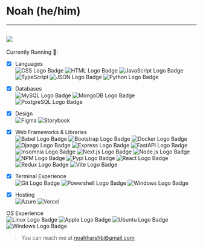# Noah (he/him)

---
![](https://www.codewars.com/users/herbAsher/badges/small)
---
Currently Running 💨:
- [x] Languages <br>
![CSS Logo Badge](https://img.shields.io/badge/CSS3-1572B6?style=for-the-badge&logo=css3&logoColor=white)
![HTML Logo Badge](https://img.shields.io/badge/HTML5-E34F26?style=for-the-badge&logo=html5&logoColor=white)
![JavaScript Logo Badge](https://img.shields.io/badge/JavaScript-323330?style=for-the-badge&logo=javascript&logoColor=F7DF1E)
![TypeScript](https://img.shields.io/badge/typescript-%23007ACC.svg?style=for-the-badge&logo=typescript&logoColor=white)
![JSON Logo Badge](https://img.shields.io/badge/json-5E5C5C?style=for-the-badge&logo=json&logoColor=white)
![Python Logo Badge](https://img.shields.io/badge/Python-FFD43B?style=for-the-badge&logo=python&logoColor=blue)
    
- [x] Databases <br>
![MySQL Logo Badge](https://img.shields.io/badge/MySQL-005C84?style=for-the-badge&logo=mysql&logoColor=white)
![MongoDB Logo Badge](https://img.shields.io/badge/MongoDB-4EA94B?style=for-the-badge&logo=mongodb&logoColor=white)
![PostgreSQL Logo Badge](https://img.shields.io/badge/PostgreSQL-316192?style=for-the-badge&logo=postgresql&logoColor=white)

- [x] Design <br>
![Figma](https://img.shields.io/badge/figma-%23F24E1E.svg?style=for-the-badge&logo=figma&logoColor=white)
![Storybook](https://img.shields.io/badge/-Storybook-FF4785?style=for-the-badge&logo=storybook&logoColor=white)

- [x] Web Frameworks & Libraries <br>
![Babel Logo Badge](https://img.shields.io/badge/Babel-F9DC3E?style=for-the-badge&logo=babel&logoColor=white)
![Bootstrap Logo Badge](https://img.shields.io/badge/Bootstrap-563D7C?style=for-the-badge&logo=bootstrap&logoColor=white)
![Docker Logo Badge](https://img.shields.io/badge/Docker-2CA5E0?style=for-the-badge&logo=docker&logoColor=white)
![Django Logo Badge](https://img.shields.io/badge/Django-092E20?style=for-the-badge&logo=django&logoColor=green)
![Express Logo Badge](https://img.shields.io/badge/Express%20js-000000?style=for-the-badge&logo=express&logoColor=white)
![FastAPI Logo Badge](https://img.shields.io/badge/fastapi-109989?style=for-the-badge&logo=FASTAPI&logoColor=white)
![Insomnia Logo Badge](https://img.shields.io/badge/Insomnia-5849be?style=for-the-badge&logo=Insomnia&logoColor=white)
![Next.js Logo Badge](https://img.shields.io/badge/next.js-000000?style=for-the-badge&logo=nextdotjs&logoColor=white)
![Node.js Logo Badge](https://img.shields.io/badge/Node%20js-339933?style=for-the-badge&logo=nodedotjs&logoColor=white)
![NPM Logo Badge](https://img.shields.io/badge/npm-CB3837?style=for-the-badge&logo=npm&logoColor=white)
![Pypi Logo Badge](https://img.shields.io/badge/pypi-3775A9?style=for-the-badge&logo=pypi&logoColor=white)
![React Logo Badge](https://img.shields.io/badge/React-20232A?style=for-the-badge&logo=react&logoColor=61DAFB)
![Redux Logo Badge](https://img.shields.io/badge/Redux-593D88?style=for-the-badge&logo=redux&logoColor=white)
![Vite Logo Badge](https://img.shields.io/badge/Vite-B73BFE?style=for-the-badge&logo=vite&logoColor=FFD62E)
        
- [x] Terminal Experience <br>
![Git Logo Badge](https://img.shields.io/badge/GIT-E44C30?style=for-the-badge&logo=git&logoColor=white)
![Powershell Logo Badge](https://img.shields.io/badge/powershell-5391FE?style=for-the-badge&logo=powershell&logoColor=white)
![Windows Logo Badge](https://img.shields.io/badge/windows%20terminal-4D4D4D?style=for-the-badge&logo=windows%20terminal&logoColor=white)

- [x] Hosting <br>
![Azure](https://img.shields.io/badge/azure-%230072C6.svg?style=for-the-badge&logo=microsoftazure&logoColor=white)
![Vercel](https://img.shields.io/badge/vercel-%23000000.svg?style=for-the-badge&logo=vercel&logoColor=white)


OS Experience <br>
![Linux Logo Badge](https://img.shields.io/badge/Linux-FCC624?style=for-the-badge&logo=linux&logoColor=black)
![Apple Logo Badge](https://img.shields.io/badge/mac%20os-000000?style=for-the-badge&logo=apple&logoColor=white)
![Ubuntu Logo Badge](https://img.shields.io/badge/Ubuntu-E95420?style=for-the-badge&logo=ubuntu&logoColor=white)
![Windows Logo Badge](https://img.shields.io/badge/Windows-0078D6?style=for-the-badge&logo=windows&logoColor=white)


> You can reach me at noahharshb@gmail.com

